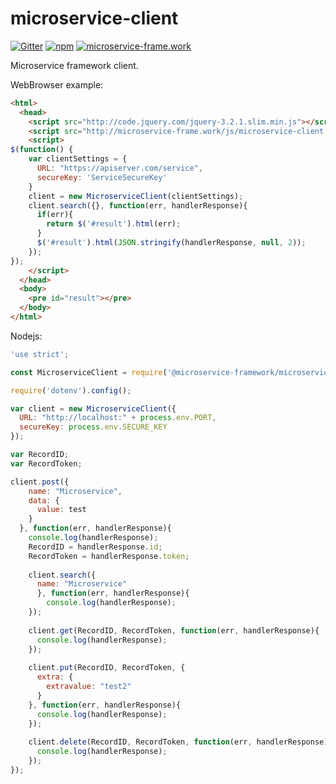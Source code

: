 # microservice-client

[![Gitter](https://img.shields.io/gitter/room/microservice-framework/chat.svg?style=flat-square)](https://gitter.im/microservice-framework/chat)
[![npm](https://img.shields.io/npm/dt/@microservice-framework/microservice-client.svg?style=flat-square)](https://www.npmjs.com/~microservice-framework)
[![microservice-frame.work](https://img.shields.io/badge/online%20docs-200-green.svg?style=flat-square)](http://microservice-frame.work)

Microservice framework client.

WebBrowser example:
```html
<html>
  <head>
    <script src="http://code.jquery.com/jquery-3.2.1.slim.min.js"></script>
    <script src="http://microservice-frame.work/js/microservice-client.min.js"></script>
    <script>
$(function() {    
    var clientSettings = {
      URL: "https://apiserver.com/service",
      secureKey: 'ServiceSecureKey'
    }
    client = new MicroserviceClient(clientSettings);
    client.search({}, function(err, handlerResponse){
      if(err){
        return $('#result').html(err);
      }
      $('#result').html(JSON.stringify(handlerResponse, null, 2));
    });
});
    </script>
  </head>
  <body>
    <pre id="result"></pre>
  </body>
</html>
```

Nodejs:

```js
'use strict';

const MicroserviceClient = require('@microservice-framework/microservice-client');

require('dotenv').config();

var client = new MicroserviceClient({
  URL: "http://localhost:" + process.env.PORT,
  secureKey: process.env.SECURE_KEY
});

var RecordID;
var RecordToken;

client.post({
    name: "Microservice",
    data: {
      value: test
    }
  }, function(err, handlerResponse){
    console.log(handlerResponse);
    RecordID = handlerResponse.id;
    RecordToken = handlerResponse.token;
    
    client.search({
      name: "Microservice"
      }, function(err, handlerResponse){
        console.log(handlerResponse);
    });
    
    client.get(RecordID, RecordToken, function(err, handlerResponse){
      console.log(handlerResponse);
    });
    
    client.put(RecordID, RecordToken, {
      extra: {
        extravalue: "test2"
      }
    }, function(err, handlerResponse){
      console.log(handlerResponse);
    });
    
    client.delete(RecordID, RecordToken, function(err, handlerResponse){
      console.log(handlerResponse);
    });
});

```
